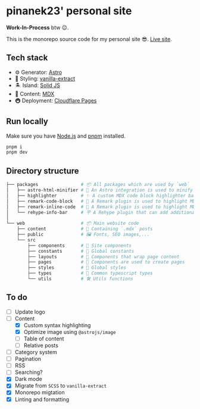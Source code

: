 # pinanek23' personal site

**Work-In-Process** btw 😉.

This is the monorepo source code for my personal site 😎. [Live site](http://pinanek23.pages.dev).

## Tech stack

- ⚙️ Generator: [Astro](http://astro.build)
- 🎨 Styling: [vanilla-extract](http://vanilla-extract.style)
- 🏝️ Island: [Solid JS](https://www.solidjs.com)
- 📝 Content: [MDX](http://mdxjs.com)
- 🚇 Deployment: [Cloudflare Pages](https://pages.cloudflare.com)

## Run locally

Make sure you have [Node.js](https://nodejs.org) and [pnpm](https://pnpm.io) installed.

```bash
pnpm i
pnpm dev
```

## Directory structure

```bash
├── packages                # 📦 All packages which are used by `web`
│   ├── astro-html-minifier # 🚀 An Astro integration is used to minify build output HTMLs
│   ├── highlighter         # ✨ A custom MDX code block highlighter base on Shiki
│   ├── remark-code-block   # 💅 A Remark plugin is used to highlight MDX code block
│   ├── remark-inline-code  # 💅 A Remark plugin is used to highlight MDX inline code
│   └── rehype-info-bar     # 🪧 A Rehype plugin that can add additional variants for MDX blockquote
│
└── web                     # 📦 Main website code
    ├── content             # 📝 Containing `.mdx` posts
    ├── public              # 🖼️ Fonts, SEO images,...
    └── src
        ├── components      # 🧩 Site components
        ├── constants       # 🗿 Global constants
        ├── layouts         # 📏 Components that wrap page content
        ├── pages           # 📄 Components are used to create pages
        ├── styles          # 🎨 Global styles
        ├── types           # 🦺 Common typescript types
        └── utils           # 🛠️ Utils functions
```

## To do

- [ ] Update logo
- [ ] Content
  - [x] Custom syntax highlighting
  - [x] Optimize image using `@astrojs/image`
  - [ ] Table of content
  - [ ] Relative posts
- [ ] Category system
- [ ] Pagination
- [ ] RSS
- [ ] Searching?
- [x] Dark mode
- [x] Migrate from `SCSS` to `vanilla-extract`
- [x] Monorepo migtation
- [x] Linting and formatting
